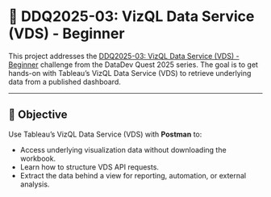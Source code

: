 # 🔰 DDQ2025-03: VizQL Data Service (VDS) - Beginner

This project addresses the [DDQ2025-03: VizQL Data Service (VDS) - Beginner](https://datadevquest.com/ddq2025-03-vizql-data-service-vds-beginner/) challenge from the DataDev Quest 2025 series. The goal is to get hands-on with Tableau’s VizQL Data Service (VDS) to retrieve underlying data from a published dashboard.

---

## 🎯 Objective

Use Tableau’s VizQL Data Service (VDS) with **Postman** to:

- Access underlying visualization data without downloading the workbook.
- Learn how to structure VDS API requests.
- Extract the data behind a view for reporting, automation, or external analysis.
